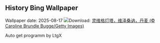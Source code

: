 ## History Bing Wallpaper
Wallpaper date: 2025-08-17
![](https://www.bing.com/th?id=OHR.LyngvigLighthouse_ZH-CN0836204503_UHD.jpg&w=1000)Download: [灵维格灯塔，维泽桑讷，丹麦 (© Caroline Brundle Bugge/Getty Images)](https://www.bing.com/th?id=OHR.LyngvigLighthouse_ZH-CN0836204503_UHD.jpg)

Auto get programm by LtgX
